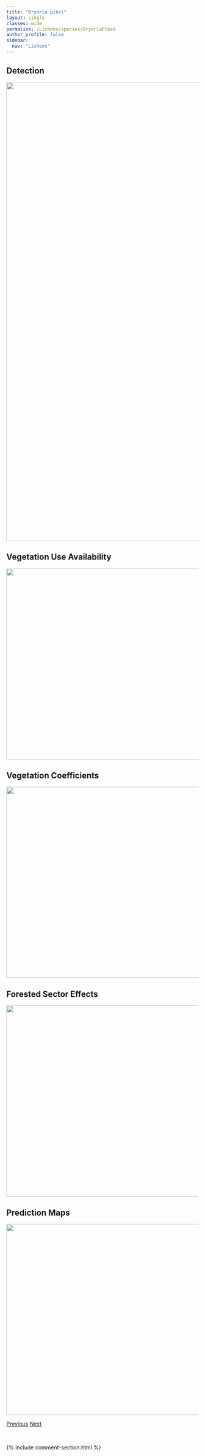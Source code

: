 ```yaml
---
title: "Bryoria pikei"
layout: single
classes: wide
permalink: /Lichens/species/BryoriaPikei
author_profile: false
sidebar:
  nav: "Lichens"
---
```


<h2>Detection</h2>

<a href="https://drive.google.com/uc?export=view&id=1dVLpgFXKT3XgEh0Bhg2PdTdH-QsSpNNz">
<img src="https://drive.google.com/uc?export=view&id=1dVLpgFXKT3XgEh0Bhg2PdTdH-QsSpNNz" height = "1200" width = "800">
</a>


<h2>Vegetation Use Availability</h2>

<a href="https://drive.google.com/uc?export=view&id=1XuStOb52jB8yoAxjgMK0pXwJnZ2_0I5_">
<img src="https://drive.google.com/uc?export=view&id=1XuStOb52jB8yoAxjgMK0pXwJnZ2_0I5_" height = "500" width = "1000">
</a>


<h2>Vegetation Coefficients</h2>

<a href="https://drive.google.com/uc?export=view&id=1NI_QKrsnjyndgHkRCScGWn0pOFYVDnz1">
<img src="https://drive.google.com/uc?export=view&id=1NI_QKrsnjyndgHkRCScGWn0pOFYVDnz1" height = "500" width = "1000">
</a>


<h2>Forested Sector Effects</h2>

<a href="https://drive.google.com/uc?export=view&id=1O724eEd9l0JkowFSnOro8xjq9JujUGvU">
<img src="https://drive.google.com/uc?export=view&id=1O724eEd9l0JkowFSnOro8xjq9JujUGvU" height = "500" width = "1000">
</a>


<h2>Prediction Maps</h2>

<a href="https://drive.google.com/uc?export=view&id=1tmmVlwhXf0DEsx4D-_3cH9Ketho2dw4x">
<img src="https://drive.google.com/uc?export=view&id=1tmmVlwhXf0DEsx4D-_3cH9Ketho2dw4x" height = "500" width = "1000">
</a>


<a href="/DevelopmentWebsite/Lichens/species/BryoriaNadvornikiana" class="pagination--pager" title="Bryoria nadvornikiana">Previous</a> <a href="/DevelopmentWebsite/Lichens/species/BryoriaPseudofuscescens" class="pagination--pager" title="Bryoria pseudofuscescens">Next</a>

<p>&nbsp;</p>

{% include comment-section.html %}

